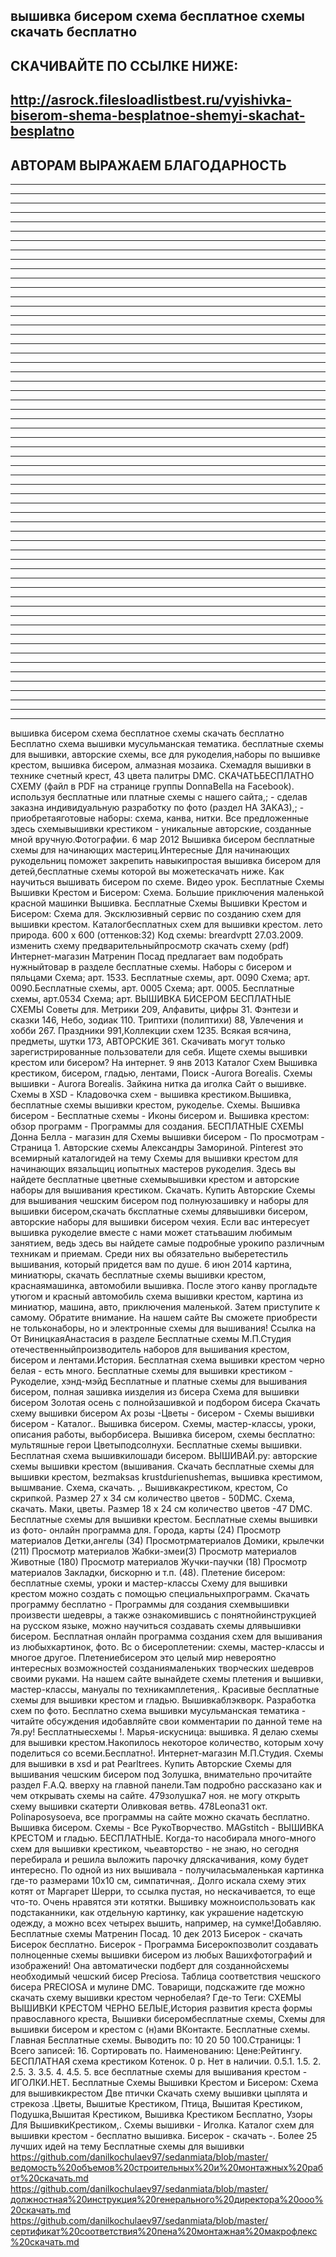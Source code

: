 вышивка бисером схема бесплатное схемы скачать бесплатно
--------------------------------------------------
СКАЧИВАЙТЕ ПО ССЫЛКЕ НИЖЕ:
--------------------------------------------------
http://asrock.filesloadlistbest.ru/vyishivka-biserom-shema-besplatnoe-shemyi-skachat-besplatno
--------------------------------------------------
АВТОРАМ ВЫРАЖАЕМ БЛАГОДАРНОСТЬ
--------------------------------------------------
--------------------------------------------------
--------------------------------------------------
--------------------------------------------------
--------------------------------------------------
--------------------------------------------------
--------------------------------------------------
--------------------------------------------------
--------------------------------------------------
--------------------------------------------------
--------------------------------------------------
--------------------------------------------------
--------------------------------------------------
--------------------------------------------------
--------------------------------------------------
--------------------------------------------------
--------------------------------------------------
--------------------------------------------------
--------------------------------------------------
--------------------------------------------------
--------------------------------------------------
--------------------------------------------------
--------------------------------------------------
--------------------------------------------------
--------------------------------------------------
--------------------------------------------------
--------------------------------------------------
--------------------------------------------------
--------------------------------------------------
--------------------------------------------------
--------------------------------------------------
--------------------------------------------------
--------------------------------------------------
--------------------------------------------------
--------------------------------------------------
--------------------------------------------------
--------------------------------------------------
--------------------------------------------------
--------------------------------------------------
--------------------------------------------------
--------------------------------------------------
--------------------------------------------------
--------------------------------------------------
--------------------------------------------------
--------------------------------------------------
--------------------------------------------------
--------------------------------------------------
--------------------------------------------------
--------------------------------------------------
--------------------------------------------------
--------------------------------------------------
--------------------------------------------------
--------------------------------------------------
--------------------------------------------------
--------------------------------------------------
--------------------------------------------------
--------------------------------------------------
--------------------------------------------------
--------------------------------------------------
вышивка бисером схема бесплатное схемы скачать бесплатно Бесплатно схема вышивки мусульманская тематика. бесплатные схемы для вышивки, авторские схемы, все для рукоделия,наборы по вышивке крестом, вышивка бисером, алмазная мозаика.  Схемадля вышивки в технике счетный крест, 43 цвета палитры DMC.  СКАЧАТЬБЕСПЛАТНО СХЕМУ (файл в PDF на странице группы DonnaBella на Facebook). используя бесплатные или платные схемы с нашего сайта,; - сделав заказна индивидуальную разработку по фото (раздел НА ЗАКАЗ),; - приобретаяготовые наборы: схема, канва, нитки. Все предложенные здесь схемывышивки крестиком - уникальные авторские, созданные мной вручную.Фотографии. 6 мар 2012  Вышивка бисером бесплатные схемы для начинающих мастериц.Интересные  Для начинающих рукодельниц поможет закрепить навыкипростая вышивка бисером для детей,бесплатные схемы которой вы можетескачать ниже.  Как научиться вышивать бисером по схеме. Видео урок. Бесплатные Схемы Вышивки Крестом и Бисером: Схема. Большие приключения маленькой красной машинки  Вышивка. Бесплатные Схемы Вышивки Крестом и Бисером: Схема для. Эксклюзивный сервис по созданию схем для вышивки крестом. Каталогбесплатных схем для вышивки крестом.  лето природа. 600 x 600 (оттенков:32) Код схемы: breardvptt  27.03.2009. изменить схему предварительныйпросмотр   скачать схему (pdf)
Интернет-магазин Матренин Посад предлагает вам подобрать нужныйтовар в разделе бесплатные схемы.  Наборы с бисером и пяльцами Схема; арт. 1533. Бесплатные схемы, арт. 0090  Схема; арт. 0090.Бесплатные схемы, арт. 0005  Схема; арт. 0005. Бесплатные схемы, арт.0534  Схема; арт. ВЫШИВКА БИСЕРОМ БЕСПЛАТНЫЕ СХЕМЫ  Советы для. Метрики 209, Алфавиты, цифры 31. Фэнтези и сказки 146, Небо, зодиак 110. Триптихи (полиптихи) 88, Увлечения и хобби 267. Праздники 991,Коллекции схем 1235. Всякая всячина, предметы, шутки 173, АВТОРСКИЕ 361. Скачивать могут только зарегистрированные пользователи для себя. Ищете схемы вышивки крестом или бисером? На интернет. 9 янв 2013  Каталог Схем  Вышивка крестиком, бисером, гладью, лентами, Поиск -Aurora Borealis. Схемы вышивки - Aurora Borealis. Зайкина нитка да иголка Сайт о вышивке. Схемы в XSD - Кладовочка схем - вышивка крестиком.Вышивка, бесплатные схемы вышивки крестом, рукоделье. Схемы. Вышивка бисером - Бесплатные схемы - Иконы бисером и. Вышивка крестом: обзор программ - Программы для создания. БЕСПЛАТНЫЕ СХЕМЫ  Донна Белла - магазин для
Схемы вышивки бисером - По просмотрам - Страница 1. Авторские схемы Александры Замориной. Pinterest  это всемирный каталогидей на тему Схемы для вышивки крестом для начинающих вязальщиц иопытных мастеров рукоделия. Здесь вы найдете бесплатные цветные схемывышивки крестом и авторские наборы для вышивания крестиком. Скачать. Купить Авторские Схемы для вышивания чешским бисером под полнуюзашивку и наборы для вышивки бисером,скачать бксплатные схемы длявышивки бисером, авторские наборы для вышивки бисером чехия. Если вас интересует вышивка  рукоделие вместе с нами может статьвашим любимым занятием, ведь здесь вы найдете самые подробные урокипо различным техникам и приемам. Среди них вы обязательно выберетестиль вышивания, который придется вам по душе. 6 июн 2014  картина, миниатюры, скачать бесплатные схемы вышивки крестом, краснаямашинка, автомобили вышивка. После этого канву прогладьте утюгом и красный автомобиль схема вышивки крестом, картина из миниатюр, машина, авто, приключения маленькой. Затем приступите к самому. Обратите внимание. На нашем сайте Вы сможете приобрести не тольконаборы, но и электронные схемы для вышивания! Ссылка на  От ВиницкаяАнастасия в разделе Бесплатные схемы  М.П.Студия  отечественныйпроизводитель наборов для вышивания крестом, бисером и лентами.История. Бесплатная схема вышивки крестом черно белая -  есть много. Бесплатные схемы для вышивки крестиком - Рукоделие, хэнд-мэйд
Бесплатные и платные схемы для вышивания бисером, полная зашивка иизделия из бисера  Схема для вышивки бисером Золотая осень с полнойзашивкой и подбором бисера  Скачать схему вышивки бисером Ах розы -Цветы - бисером - Схемы вышивки бисером - Каталог.. Вышивка бисером. Схемы, мастер-классы, уроки, описания работы, выборбисера.  Вышивка бисером, схемы бесплатно: мультяшные герои  Цветыподсолнухи. Бесплатные схемы вышивки. Бесплатная схема вышивкилошади бисером. ВЫШИВАЙ.ру: авторские схемы вышивки крестом (вышивания. Скачать бесплатные схемы для вышивки крестом, bezmaksas krustdurienushemas, вышивка крестимом, вышмвание.  Схема, скачать. ,. Вышивкакрестиком, крестом, Со скрипкой. Размер 27 х 34 см  количество цветов - 50DMC. Схема, скачать. Маки, цветы. Размер 18 х 24 см  количество цветов -47 DMC. Бесплатные схемы для вышивки крестом. Бесплатные схемы вышивки из фото- онлайн программа для. Города, карты (24)  Просмотр материалов  Детки,ангелы (34)  Просмотрматериалов  Домики, крылечки (211)  Просмотр материалов  Жабки-змеи(3)  Просмотр материалов  Животные (180)  Просмотр материалов Жучки-паучки (18)  Просмотр материалов  Закладки, бискорню и т.п. (48). Плетение бисером: бесплатные схемы, уроки и мастер-классы
Схему для вышивки крестом можно создать с помощью специальныхпрограмм.  Скачать программу бесплатно - Программы для создания схемвышивки  произвести шедевры, а также ознакомившись с понятнойинструкцией на русском языке, можно научиться создавать схемы длявышивки бисером. Бесплатная онлайн программа создания схем для вышивания из любыхкартинок, фото. Вс о бисероплетении: схемы, мастер-классы и многое другое. Плетениебисером  это целый мир невероятно интересных возможностей созданиямаленьких творческих шедевров своими руками. На нашем сайте вынайдете схемы плетения и вышивки, мастер-классы, мануалы по техникамплетения,. Красивые бесплатные схемы для вышивки крестом и гладью. Вышивкаблэкворк. Разработка схем по фото. Бесплатно схема вышивки мусульманская тематика - читайте обсуждения идобавляйте свои комментарии по данной теме на 7я.ру!  Бесплатныесхемы !. Марья-искусница: вышивка. Я делаю схемы для вышивки крестом.Накопилось некоторое количество, которым хочу поделиться со всеми.Бесплатно!. Интернет-магазин М.П.Студия. Схемы для вышивки в xsd и pat  Pearltrees. Купить Авторские Схемы для вышивания чешским бисером под
Золушка, внимательно прочитайте раздел F.A.Q. вверху на главной панели.Там подробно рассказано как и чем открывать схемы на сайте. 479золушка7 ноя. не могу открыть схему вышивки скатерти Оливковая ветвь. 478Leona31 окт. Polinaposysoeva, все программы на сайте можно скачать бесплатно. Вышивка бисером. Схемы - Все РукоТворчество. MAGstitch - ВЫШИВКА КРЕСТОМ и гладью. БЕСПЛАТНЫЕ. Когда-то насобирала много-много схем для вышивки крестиком, чьеавторство - не знаю, но сегодня перебирала и решила выложить парочку дляскачивания, кому будет интересно. По одной из них вышивала - получиласьмаленькая картинка где-то размерами 10х10 см, симпатичная,. Долго искала схему этих котят от Маргарет Шерри, то ссылка пустая, но нескачивается, то еще что-то. Очень нравятся эти котятки. Вышивку можноиспользовать как подстаканники, как отдельную картинку, как украшение надетскую одежду, а можно всех четырех вышить, например, на сумке!Добавляю. Бесплатные схемы  Матренин Посад. 10 дек 2013  Бисерок - скачать Бисерок бесплатно. Бисерок - Программа Бисерокпозволит создавать полноценные схемы вышивки бисером из любых Вашихфотографий и изображений! Она автоматически подберт для созданнойсхемы необходимый чешский бисер Preciosa. Таблица соответствия чешского бисера PRECIOSA и мулине DMC. Товарищи, подскажите где можно скачать схему вышивки крестом чернобелая? Где-то  Теги: СХЕМЫ ВЫШИВКИ КРЕСТОМ ЧЕРНО БЕЛЫЕ,История развития креста формы православного креста, Вышивки бисеромбесплатные схемы,
Схемы для вышивки бисером и крестом с (н)ами  ВКонтакте. Бесплатные схемы. Главная  Бесплатные схемы. Выводить по: 10 20 50 100.Страницы: 1 Всего записей: 16. Cортировать по. Наименованию: Цене:Рейтингу. БЕСПЛАТНАЯ схема крестиком Котенок. 0 p. Нет в наличии. 0.5.1. 1.5. 2. 2.5. 3. 3.5. 4. 4.5. 5. все бесплатные схемы для вышивания крестом - ИГОЛКИ.НЕТ. Бесплатные Схемы Вышивки Крестом и Бисером: Схема для вышивкикрестом Две птички  Скачать схему вышивки цыплята и стрекоза .Цветы, Вышитые Крестиком, Птица, Вышитая Крестиком, Подушка,Вышитая Крестиком, Вышивка Крестиком Бесплатно, Узоры Для ВышивкиКрестиком,. Схемы вышивки - Иголка. Каталог схем для вышивки крестом - бесплатно вышивка. Бисерок - скачать -. Более 25 лучших идей на тему Бесплатные схемы для вышивки
https://github.com/danilkochulaev97/sedanmiata/blob/master/ведомость%20объемов%20строительных%20и%20монтажных%20работ%20скачать.md
https://github.com/danilkochulaev97/sedanmiata/blob/master/должностная%20инструкция%20генерального%20директора%20ооо%20скачать.md
https://github.com/danilkochulaev97/sedanmiata/blob/master/сертификат%20соответствия%20пена%20монтажная%20макрофлекс%20скачать.md